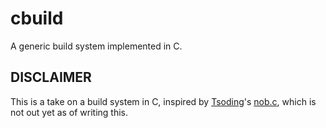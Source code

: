 # cbuild

A generic build system implemented in C.

## DISCLAIMER

This is a take on a build system in C, inspired by [Tsoding](https://www.youtube.com/@TsodingDaily)'s [nob.c](https://www.youtube.com/watch?v=eRt7vhosgKE), which is not out yet as of writing this.
